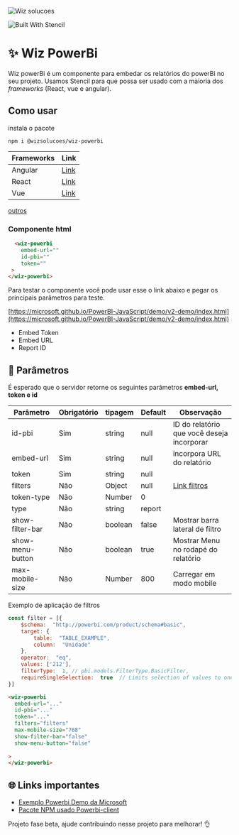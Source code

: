 

  

![Wiz solucoes](https://syz.wizsolucoes.com.br/assets/header/img/logowiz.svg)

![Built With Stencil](https://img.shields.io/badge/-Built%20With%20Stencil-16161d.svg?logo=data%3Aimage%2Fsvg%2Bxml%3Bbase64%2CPD94bWwgdmVyc2lvbj0iMS4wIiBlbmNvZGluZz0idXRmLTgiPz4KPCEtLSBHZW5lcmF0b3I6IEFkb2JlIElsbHVzdHJhdG9yIDE5LjIuMSwgU1ZHIEV4cG9ydCBQbHVnLUluIC4gU1ZHIFZlcnNpb246IDYuMDAgQnVpbGQgMCkgIC0tPgo8c3ZnIHZlcnNpb249IjEuMSIgaWQ9IkxheWVyXzEiIHhtbG5zPSJodHRwOi8vd3d3LnczLm9yZy8yMDAwL3N2ZyIgeG1sbnM6eGxpbms9Imh0dHA6Ly93d3cudzMub3JnLzE5OTkveGxpbmsiIHg9IjBweCIgeT0iMHB4IgoJIHZpZXdCb3g9IjAgMCA1MTIgNTEyIiBzdHlsZT0iZW5hYmxlLWJhY2tncm91bmQ6bmV3IDAgMCA1MTIgNTEyOyIgeG1sOnNwYWNlPSJwcmVzZXJ2ZSI%2BCjxzdHlsZSB0eXBlPSJ0ZXh0L2NzcyI%2BCgkuc3Qwe2ZpbGw6I0ZGRkZGRjt9Cjwvc3R5bGU%2BCjxwYXRoIGNsYXNzPSJzdDAiIGQ9Ik00MjQuNywzNzMuOWMwLDM3LjYtNTUuMSw2OC42LTkyLjcsNjguNkgxODAuNGMtMzcuOSwwLTkyLjctMzAuNy05Mi43LTY4LjZ2LTMuNmgzMzYuOVYzNzMuOXoiLz4KPHBhdGggY2xhc3M9InN0MCIgZD0iTTQyNC43LDI5Mi4xSDE4MC40Yy0zNy42LDAtOTIuNy0zMS05Mi43LTY4LjZ2LTMuNkgzMzJjMzcuNiwwLDkyLjcsMzEsOTIuNyw2OC42VjI5Mi4xeiIvPgo8cGF0aCBjbGFzcz0ic3QwIiBkPSJNNDI0LjcsMTQxLjdIODcuN3YtMy42YzAtMzcuNiw1NC44LTY4LjYsOTIuNy02OC42SDMzMmMzNy45LDAsOTIuNywzMC43LDkyLjcsNjguNlYxNDEuN3oiLz4KPC9zdmc%2BCg%3D%3D&colorA=16161d&style=flat-square)

  


# :sparkles: Wiz PowerBi
Wiz powerBi é um componente para embedar os relatórios do powerBi no seu projeto. Usamos Stencil para que possa ser usado com a maioria dos *frameworks* (React, vue e angular).

## Como usar 
  
  instala o pacote
```
npm i @wizsolucoes/wiz-powerbi
```

|Frameworks| Link|
|--|--|
|Angular| [Link](https://github.com/wizsolucoes/wiz-powerbi/wiki/Como-usar#passo-1---appmodulets)|
|React | [Link](https://stenciljs.com/docs/react)|
| Vue | [Link](https://stenciljs.com/docs/vue)|
[outros](https://stenciljs.com/docs/overview)


### Componente html
```html
  <wiz-powerbi
	embed-url=""
	id-pbi=""
	token=""
 >
</wiz-powerbi>
```

Para testar o componente você pode usar esse o link abaixo e pegar os principais parâmetros para teste.

[https://microsoft.github.io/PowerBI-JavaScript/demo/v2-demo/index.html](https://microsoft.github.io/PowerBI-JavaScript/demo/v2-demo/index.html)

 - Embed Token
 - Embed URL
 - Report ID

  
  
## :page_facing_up: Parâmetros

É esperado que o servidor retorne os seguintes parâmetros **embed-url, token e id**

| Parâmetro			| Obrigatório | tipagem | Default | Observação
|-------------------|-------------|----------|------|---|
| id-pbi    		| Sim	| string	| null	| ID do relatório  que você deseja incorporar|
| embed-url 		| Sim	| string	| null	| incorpora URL do relatório|
| token     		| Sim	| string	| null 	| |
| filters   		| Não	| Object	| null 	| [Link filtros](https://github.com/Microsoft/PowerBI-JavaScript/wiki/Filters)
| token-type		| Não 	| Number 	| 0 	| |
| type				| Não 	| string	| report||
|show-filter-bar	| Não	| boolean	| false | Mostrar barra lateral de filtro|
| show-menu-button 	| Não	| boolean	| true 	| Mostrar Menu no rodapé do relatório|
| max-mobile-size 	| Não 	| Number	| 800	 | Carregar em modo mobile |


Exemplo de aplicação de filtros 

```js
const filter = [{
	$schema:  "http://powerbi.com/product/schema#basic",
	target: {
		table:  "TABLE_EXAMPLE",
		column:  "Unidade"
	},
	operator:  "eq",
	values: ['212'],
	filterType:  1, // pbi.models.FilterType.BasicFilter,
	requireSingleSelection:  true  // Limits selection of values to one.
}]
```
  ```html
  <wiz-powerbi
	embed-url="..."
	id-pbi="..."
	token="..."
	filters="filters"
	max-mobile-size="768"
	show-filter-bar="false"
	show-menu-button="false"
	
 >
</wiz-powerbi>
```



## :globe_with_meridians: Links importantes
 - [Exemplo Powerbi Demo da Microsoft](https://microsoft.github.io/PowerBI-JavaScript/demo/v2-demo/index.html)
 - [Pacote  NPM usado Powerbi-client](https://www.npmjs.com/package/powerbi-client)


Projeto fase beta, ajude contribuindo nesse projeto para melhorar! :ok_hand:
